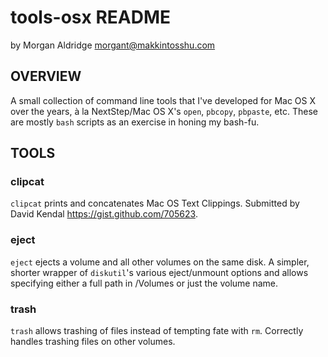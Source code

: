tools-osx README
================

by Morgan Aldridge <morgant@makkintosshu.com>

OVERVIEW
--------

A small collection of command line tools that I've developed for Mac OS X over the years, à la NextStep/Mac OS X's `open`, `pbcopy`, `pbpaste`, etc. These are mostly `bash` scripts as an exercise in honing my bash-fu.

TOOLS
-----

### clipcat

`clipcat` prints and concatenates Mac OS Text Clippings. Submitted by David Kendal <https://gist.github.com/705623>.

### eject

`eject` ejects a volume and all other volumes on the same disk. A simpler, shorter wrapper of `diskutil`'s various eject/unmount options and allows specifying either a full path in /Volumes or just the volume name.

### trash

`trash` allows trashing of files instead of tempting fate with `rm`. Correctly handles trashing files on other volumes.


